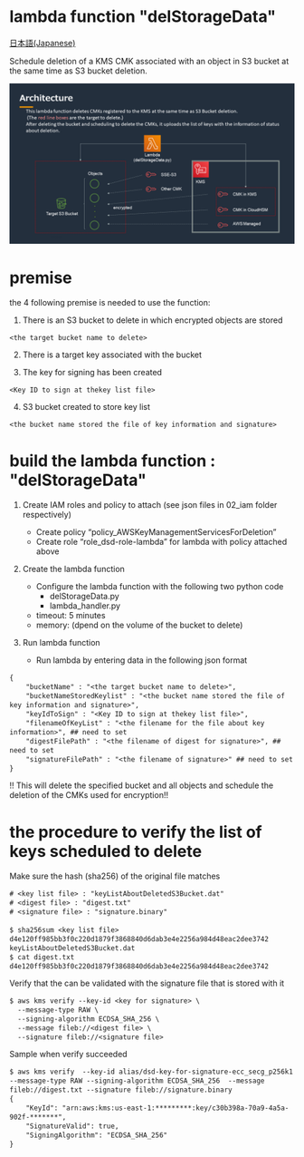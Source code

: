 # lambda function "delStorageData"

[日本語(Japanese)](https://github.com/aws-samples/data-disposal-with-deleting-key-sample/blob/main/README_jp.md)

Schedule deletion of a KMS CMK associated with an object in S3 bucket at the same time as S3 bucket deletion.

<img src="./architecture.png" whdth=500>

# premise

the 4 following premise is needed to use the function:

1. There is an S3 bucket to delete in which encrypted objects are stored
```shell
<the target bucket name to delete>
```

2. There is a target key associated with the bucket <key to encrypt>

3. The key for signing has been created <key for signature>
```shell
<Key ID to sign at thekey list file>
```

4. S3 bucket created to store key list<bucket stored key list>
```shell
<the bucket name stored the file of key information and signature>
```

# build the lambda function : "delStorageData"

1. Create IAM roles and policy to attach (see json files in 02_iam folder respectively)
    - Create policy “policy_AWSKeyManagementServicesForDeletion”
    - Create role “role_dsd-role-lambda” for lambda with policy attached above

2. Create the lambda function
    - Configure the lambda function with the following two python code
        - delStorageData.py
        - lambda_handler.py
    - timeout: 5 minutes
    - memory: (dpend on the volume of the bucket to delete)

3. Run lambda function
    - Run lambda by entering data in the following json format
```
{
    "bucketName" : "<the target bucket name to delete>",
    "bucketNameStoredKeylist" : "<the bucket name stored the file of key information and signature>",
    "keyIdToSign" : "<Key ID to sign at thekey list file>",
    "filenameOfKeyList" : "<the filename for the file about key information>", ## need to set
    "digestFilePath" : "<the filename of digest for signature>", ## need to set
    "signatureFilePath" : "<the filename of signature>" ## need to set
}
```

!! This will delete the specified bucket and all objects and schedule the deletion of the CMKs used for encryption!!

# the procedure to verify the list of keys scheduled to delete

Make sure the hash (sha256) of the original file matches <digest file>
```shell
# <key list file> : "keyListAboutDeletedS3Bucket.dat"
# <digest file> : "digest.txt"
# <signature file> : "signature.binary"

$ sha256sum <key list file>
d4e120ff985bb3f0c220d1879f3868840d6dab3e4e2256a984d48eac2dee3742  keyListAboutDeletedS3Bucket.dat
$ cat digest.txt
d4e120ff985bb3f0c220d1879f3868840d6dab3e4e2256a984d48eac2dee3742
```

Verify that the <digest file> can be validated with the signature file that is stored with it
```shell
$ aws kms verify --key-id <key for signature> \
  --message-type RAW \
  --signing-algorithm ECDSA_SHA_256 \
  --message fileb://<digest file> \
  --signature fileb://<signature file>
```

Sample when verify succeeded
```shell
$ aws kms verify  --key-id alias/dsd-key-for-signature-ecc_secg_p256k1 --message-type RAW --signing-algorithm ECDSA_SHA_256  --message fileb://digest.txt --signature fileb://signature.binary
{
    "KeyId": "arn:aws:kms:us-east-1:*********:key/c30b398a-70a9-4a5a-902f-*******",
    "SignatureValid": true,
    "SigningAlgorithm": "ECDSA_SHA_256"
}
```

